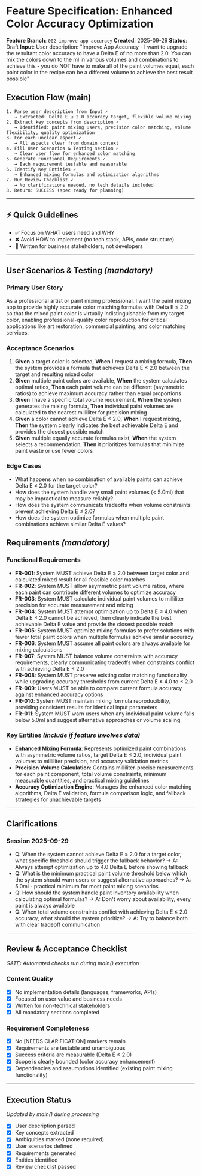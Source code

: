 # Feature Specification: Enhanced Color Accuracy Optimization

**Feature Branch**: `002-improve-app-accuracy`
**Created**: 2025-09-29
**Status**: Draft
**Input**: User description: "Improve App Accuracy - I want to upgrade the resultant color accuracy to have a Delta E of no more than 2.0.  You can mix the colors down to the ml in various volumes and combinations to achieve this - you do NOT have to make all of the paint volumes equal, each paint color in the recipe can be a different volume to achieve the best result possible"

## Execution Flow (main)
```
1. Parse user description from Input ✓
   → Extracted: Delta E ≤ 2.0 accuracy target, flexible volume mixing
2. Extract key concepts from description ✓
   → Identified: paint mixing users, precision color matching, volume flexibility, quality optimization
3. For each unclear aspect ✓
   → All aspects clear from domain context
4. Fill User Scenarios & Testing section ✓
   → Clear user flow for enhanced color matching
5. Generate Functional Requirements ✓
   → Each requirement testable and measurable
6. Identify Key Entities ✓
   → Enhanced mixing formulas and optimization algorithms
7. Run Review Checklist ✓
   → No clarifications needed, no tech details included
8. Return: SUCCESS (spec ready for planning)
```

---

## ⚡ Quick Guidelines
- ✅ Focus on WHAT users need and WHY
- ❌ Avoid HOW to implement (no tech stack, APIs, code structure)
- 👥 Written for business stakeholders, not developers

---

## User Scenarios & Testing *(mandatory)*

### Primary User Story
As a professional artist or paint mixing professional, I want the paint mixing app to provide highly accurate color matching formulas with Delta E ≤ 2.0 so that the mixed paint color is virtually indistinguishable from my target color, enabling professional-quality color reproduction for critical applications like art restoration, commercial painting, and color matching services.

### Acceptance Scenarios
1. **Given** a target color is selected, **When** I request a mixing formula, **Then** the system provides a formula that achieves Delta E ≤ 2.0 between the target and resulting mixed color
2. **Given** multiple paint colors are available, **When** the system calculates optimal ratios, **Then** each paint volume can be different (asymmetric ratios) to achieve maximum accuracy rather than equal proportions
3. **Given** I have a specific total volume requirement, **When** the system generates the mixing formula, **Then** individual paint volumes are calculated to the nearest milliliter for precision mixing
4. **Given** a color cannot achieve Delta E ≤ 2.0, **When** I request mixing, **Then** the system clearly indicates the best achievable Delta E and provides the closest possible match
5. **Given** multiple equally accurate formulas exist, **When** the system selects a recommendation, **Then** it prioritizes formulas that minimize paint waste or use fewer colors

### Edge Cases
- What happens when no combination of available paints can achieve Delta E ≤ 2.0 for the target color?
- How does the system handle very small paint volumes (< 5.0ml) that may be impractical to measure reliably?
- How does the system communicate tradeoffs when volume constraints prevent achieving Delta E ≤ 2.0?
- How does the system optimize formulas when multiple paint combinations achieve similar Delta E values?

## Requirements *(mandatory)*

### Functional Requirements
- **FR-001**: System MUST achieve Delta E ≤ 2.0 between target color and calculated mixed result for all feasible color matches
- **FR-002**: System MUST allow asymmetric paint volume ratios, where each paint can contribute different volumes to optimize accuracy
- **FR-003**: System MUST calculate individual paint volumes to milliliter precision for accurate measurement and mixing
- **FR-004**: System MUST attempt optimization up to Delta E ≤ 4.0 when Delta E ≤ 2.0 cannot be achieved, then clearly indicate the best achievable Delta E value and provide the closest possible match
- **FR-005**: System MUST optimize mixing formulas to prefer solutions with fewer total paint colors when multiple formulas achieve similar accuracy
- **FR-006**: System MUST assume all paint colors are always available for mixing calculations
- **FR-007**: System MUST balance volume constraints with accuracy requirements, clearly communicating tradeoffs when constraints conflict with achieving Delta E ≤ 2.0
- **FR-008**: System MUST preserve existing color matching functionality while upgrading accuracy thresholds from current Delta E ≤ 4.0 to ≤ 2.0
- **FR-009**: Users MUST be able to compare current formula accuracy against enhanced accuracy options
- **FR-010**: System MUST maintain mixing formula reproducibility, providing consistent results for identical input parameters
- **FR-011**: System MUST warn users when any individual paint volume falls below 5.0ml and suggest alternative approaches or volume scaling

### Key Entities *(include if feature involves data)*
- **Enhanced Mixing Formula**: Represents optimized paint combinations with asymmetric volume ratios, target Delta E ≤ 2.0, individual paint volumes to milliliter precision, and accuracy validation metrics
- **Precision Volume Calculation**: Contains milliliter-precise measurements for each paint component, total volume constraints, minimum measurable quantities, and practical mixing guidelines
- **Accuracy Optimization Engine**: Manages the enhanced color matching algorithms, Delta E validation, formula comparison logic, and fallback strategies for unachievable targets

---

## Clarifications

### Session 2025-09-29
- Q: When the system cannot achieve Delta E ≤ 2.0 for a target color, what specific threshold should trigger the fallback behavior? → A: Always attempt optimization up to 4.0 Delta E before showing fallback
- Q: What is the minimum practical paint volume threshold below which the system should warn users or suggest alternative approaches? → A: 5.0ml - practical minimum for most paint mixing scenarios
- Q: How should the system handle paint inventory availability when calculating optimal formulas? → A: Don't worry about availability, every paint is always available
- Q: When total volume constraints conflict with achieving Delta E ≤ 2.0 accuracy, what should the system prioritize? → A: Try to balance both with clear tradeoff communication

---

## Review & Acceptance Checklist
*GATE: Automated checks run during main() execution*

### Content Quality
- [x] No implementation details (languages, frameworks, APIs)
- [x] Focused on user value and business needs
- [x] Written for non-technical stakeholders
- [x] All mandatory sections completed

### Requirement Completeness
- [x] No [NEEDS CLARIFICATION] markers remain
- [x] Requirements are testable and unambiguous
- [x] Success criteria are measurable (Delta E ≤ 2.0)
- [x] Scope is clearly bounded (color accuracy enhancement)
- [x] Dependencies and assumptions identified (existing paint mixing functionality)

---

## Execution Status
*Updated by main() during processing*

- [x] User description parsed
- [x] Key concepts extracted
- [x] Ambiguities marked (none required)
- [x] User scenarios defined
- [x] Requirements generated
- [x] Entities identified
- [x] Review checklist passed